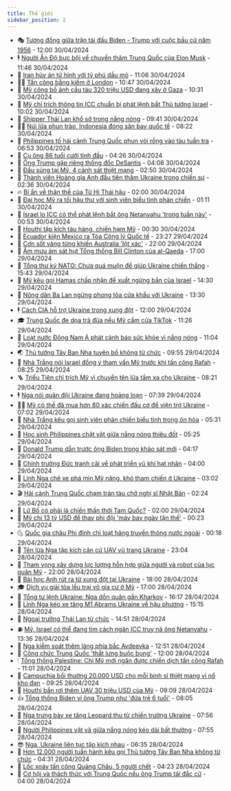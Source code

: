 ```yaml
---
title: Thế giới
sidebar_position: 2
---
```


<!-- vnexpress-the-gioi:START -->
- 🎭 [Tương đồng giữa trận tái đấu Biden - Trump với cuộc bầu cử năm 1956](https://vnexpress.net/tuong-dong-giua-tran-tai-dau-biden-trump-voi-cuoc-bau-cu-nam-1956-4722930.html) - 12:00 30/04/2024
- 🕴 [Người Ấn Độ bực bội về chuyến thăm Trung Quốc của Elon Musk](https://vnexpress.net/nguoi-an-do-buc-boi-ve-chuyen-tham-trung-quoc-cua-elon-musk-4740556.html) - 11:46 30/04/2024
- 🤭 [Iran hủy án tử hình với tỷ phú dầu mỏ](https://vnexpress.net/iran-huy-an-tu-hinh-voi-ty-phu-dau-mo-4740547.html) - 11:06 30/04/2024
- 🧑‍💻 [Tấn công bằng kiếm ở London](https://vnexpress.net/tan-cong-bang-kiem-o-london-4740541.html) - 10:47 30/04/2024
- 🦏 [Mỹ công bố ảnh cầu tàu 320 triệu USD đang xây ở Gaza](https://vnexpress.net/my-cong-bo-anh-cau-tau-320-trieu-usd-dang-xay-o-gaza-4740534.html) - 10:31 30/04/2024
- 🦒 [Mỹ chỉ trích thông tin ICC chuẩn bị phát lệnh bắt Thủ tướng Israel](https://vnexpress.net/my-chi-trich-thong-tin-icc-chuan-bi-phat-lenh-bat-thu-tuong-israel-4740523.html) - 10:02 30/04/2024
- 🌈 [Shipper Thái Lan khổ sở trong nắng nóng](https://vnexpress.net/shipper-thai-lan-kho-so-trong-nang-nong-4740520.html) - 09:41 30/04/2024
- 🧑‍🏫 [Núi lửa phun trào, Indonesia đóng sân bay quốc tế](https://vnexpress.net/nui-lua-phun-trao-indonesia-dong-san-bay-quoc-te-4740515.html) - 08:22 30/04/2024
- 🐲 [Philippines tố hải cảnh Trung Quốc phun vòi rồng vào tàu tuần tra](https://vnexpress.net/philippines-to-hai-canh-trung-quoc-phun-voi-rong-vao-tau-tuan-tra-4740485.html) - 06:53 30/04/2024
- 🦒 [Cụ ông 86 tuổi cưới tình đầu](https://vnexpress.net/cu-ong-86-tuoi-cuoi-tinh-dau-4740418.html) - 04:26 30/04/2024
- 🐻 [Ông Trump gặp riêng thống đốc DeSantis](https://vnexpress.net/ong-trump-gap-rieng-thong-doc-desantis-4740437.html) - 04:08 30/04/2024
- 🚀 [Đấu súng tại Mỹ, 4 cảnh sát thiệt mạng](https://vnexpress.net/dau-sung-tai-my-4-canh-sat-thiet-mang-4740394.html) - 02:50 30/04/2024
- 🥰 [Thành viên Hoàng gia Anh đầu tiên thăm Ukraine trong chiến sự](https://vnexpress.net/thanh-vien-hoang-gia-anh-dau-tien-tham-ukraine-trong-chien-su-4740397.html) - 02:36 30/04/2024
- 🔥 [Bí ẩn về thân thế của Từ Hi Thái hậu](https://vnexpress.net/bi-an-ve-than-the-cua-tu-hi-thai-hau-4739229.html) - 02:00 30/04/2024
- 🥳 [Đại học Mỹ ra tối hậu thư với sinh viên biểu tình phản chiến](https://vnexpress.net/dai-hoc-my-ra-toi-hau-thu-voi-sinh-vien-bieu-tinh-phan-chien-4740351.html) - 01:11 30/04/2024
- 💼 [Israel lo ICC có thể phát lệnh bắt ông Netanyahu &#39;trong tuần này&#39;](https://vnexpress.net/israel-lo-icc-co-the-phat-lenh-bat-ong-netanyahu-trong-tuan-nay-4740361.html) - 00:53 30/04/2024
- 🤡 [Houthi tập kích tàu hàng, chiến hạm Mỹ](https://vnexpress.net/houthi-tap-kich-tau-hang-chien-ham-my-4740354.html) - 00:30 30/04/2024
- 🌁 [Ecuador kiện Mexico ra Tòa Công lý Quốc tế](https://vnexpress.net/ecuador-kien-mexico-ra-toa-cong-ly-quoc-te-4740349.html) - 23:27 29/04/2024
- 🤩 [Cơn sốt vàng từng khiến Australia &#39;lột xác&#39;](https://vnexpress.net/con-sot-vang-tung-khien-australia-lot-xac-4718229.html) - 22:00 29/04/2024
- 🎉 [Âm mưu ám sát hụt Tổng thống Bill Clinton của al-Qaeda](https://vnexpress.net/am-muu-am-sat-hut-tong-thong-bill-clinton-cua-al-qaeda-4727951.html) - 17:00 29/04/2024
- 🎉 [Tổng thư ký NATO: Chưa quá muộn để giúp Ukraine chiến thắng](https://vnexpress.net/tong-thu-ky-nato-chua-qua-muon-de-giup-ukraine-chien-thang-4740316.html) - 15:43 29/04/2024
- 🌁 [Mỹ kêu gọi Hamas chấp nhận đề xuất ngừng bắn của Israel](https://vnexpress.net/my-keu-goi-hamas-chap-nhan-de-xuat-ngung-ban-cua-israel-4740292.html) - 14:30 29/04/2024
- 🌊 [Nông dân Ba Lan ngừng phong tỏa cửa khẩu với Ukraine](https://vnexpress.net/nong-dan-ba-lan-ngung-phong-toa-cua-khau-voi-ukraine-4740290.html) - 13:30 29/04/2024
- 🕴 [Cách CIA hỗ trợ Ukraine trong xung đột](https://vnexpress.net/cach-cia-ho-tro-ukraine-trong-xung-dot-4715730.html) - 12:00 29/04/2024
- 🎓 [Trung Quốc đe dọa trả đũa nếu Mỹ cấm cửa TikTok](https://vnexpress.net/trung-quoc-de-doa-tra-dua-neu-my-cam-cua-tiktok-4740266.html) - 11:26 29/04/2024
- 🦩 [Loạt nước Đông Nam Á phát cảnh báo sức khỏe vì nắng nóng](https://vnexpress.net/loat-nuoc-dong-nam-a-phat-canh-bao-suc-khoe-vi-nang-nong-4740271.html) - 11:04 29/04/2024
- 🌏 [Thủ tướng Tây Ban Nha tuyên bố không từ chức](https://vnexpress.net/thu-tuong-tay-ban-nha-tuyen-bo-khong-tu-chuc-4740262.html) - 09:55 29/04/2024
- 🌋 [Nhà Trắng nói Israel đồng ý tham vấn Mỹ trước khi tấn công Rafah](https://vnexpress.net/nha-trang-noi-israel-dong-y-tham-van-my-truoc-khi-tan-cong-rafah-4740246.html) - 08:25 29/04/2024
- 🪜 [Triều Tiên chỉ trích Mỹ vì chuyển tên lửa tầm xa cho Ukraine](https://vnexpress.net/trieu-tien-chi-trich-my-vi-chuyen-ten-lua-tam-xa-cho-ukraine-4740239.html) - 08:21 29/04/2024
- 🕴 [Nga nói quân đội Ukraine đang hoảng loạn](https://vnexpress.net/nga-noi-quan-doi-ukraine-dang-hoang-loan-4740225.html) - 07:39 29/04/2024
- 🧑‍🏫 [Mỹ có thể đã mua hơn 80 xác chiến đấu cơ để viện trợ Ukraine](https://vnexpress.net/my-co-the-da-mua-hon-80-xac-chien-dau-co-de-vien-tro-ukraine-4740214.html) - 07:02 29/04/2024
- 🌮 [Nhà Trắng kêu gọi sinh viên phản chiến biểu tình trong ôn hòa](https://vnexpress.net/nha-trang-keu-goi-sinh-vien-phan-chien-bieu-tinh-trong-on-hoa-4740194.html) - 05:31 29/04/2024
- 🚦 [Học sinh Philippines chật vật giữa nắng nóng thiêu đốt](https://vnexpress.net/hoc-sinh-philippines-chat-vat-giua-nang-nong-thieu-dot-4740142.html) - 05:25 29/04/2024
- 💫 [Donald Trump dẫn trước ông Biden trong khảo sát mới](https://vnexpress.net/donald-trump-dan-truoc-ong-biden-trong-khao-sat-moi-4740159.html) - 04:17 29/04/2024
- 🤡 [Chính trường Đức tranh cãi về phát triển vũ khí hạt nhân](https://vnexpress.net/chinh-truong-duc-tranh-cai-ve-phat-trien-vu-khi-hat-nhan-4716249.html) - 04:00 29/04/2024
- 🦣 [Lính Nga chê xe phá mìn Mỹ nặng, khó tham chiến ở Ukraine](https://vnexpress.net/linh-nga-che-xe-pha-min-my-nang-kho-tham-chien-o-ukraine-4740106.html) - 03:02 29/04/2024
- 🎬 [Hải cảnh Trung Quốc chạm trán tàu chở nghị sĩ Nhật Bản](https://vnexpress.net/hai-canh-trung-quoc-cham-tran-tau-cho-nghi-si-nhat-ban-4740119.html) - 02:24 29/04/2024
- 🎉 [Lữ Bố có phải là chiến thần thời Tam Quốc?](https://vnexpress.net/lu-bo-co-phai-la-chien-than-thoi-tam-quoc-4729529.html) - 02:00 29/04/2024
- 🎡 [Mỹ chi 13 tỷ USD để thay phi đội &#39;máy bay ngày tận thế&#39;](https://vnexpress.net/my-chi-13-ty-usd-de-thay-phi-doi-may-bay-ngay-tan-the-4740102.html) - 00:23 29/04/2024
- 🌜 [Quốc gia châu Phi đình chỉ loạt hãng truyền thông nước ngoài](https://vnexpress.net/quoc-gia-chau-phi-dinh-chi-loat-hang-truyen-thong-nuoc-ngoai-4740101.html) - 00:18 29/04/2024
- 🎡 [Tên lửa Nga tập kích căn cứ UAV vũ trang Ukraine](https://vnexpress.net/ten-lua-nga-tap-kich-can-cu-uav-vu-trang-ukraine-4740095.html) - 23:04 28/04/2024
- 🤗 [Tham vọng xây dựng lực lượng hỗn hợp giữa người và robot của lục quân Mỹ](https://vnexpress.net/tham-vong-xay-dung-luc-luong-hon-hop-giua-nguoi-va-robot-cua-luc-quan-my-4726863.html) - 22:00 28/04/2024
- 🦩 [Bài học Anh rút ra từ xung đột tại Ukraine](https://vnexpress.net/bai-hoc-anh-rut-ra-tu-xung-dot-tai-ukraine-4716175.html) - 18:00 28/04/2024
- 🎓 [Dịch vụ giải tỏa lều trại vô gia cư ở Mỹ](https://vnexpress.net/dich-vu-giai-toa-leu-trai-vo-gia-cu-o-my-4737494.html) - 17:00 28/04/2024
- 🌁 [Tổng tư lệnh Ukraine: Nga dồn quân gần Kharkov](https://vnexpress.net/tong-tu-lenh-ukraine-nga-don-quan-gan-kharkov-4740072.html) - 16:17 28/04/2024
- 🤩 [Lính Nga kéo xe tăng M1 Abrams Ukraine về hậu phương](https://vnexpress.net/linh-nga-keo-xe-tang-m1-abrams-ukraine-ve-hau-phuong-4740075.html) - 15:15 28/04/2024
- 👹 [Ngoại trưởng Thái Lan từ chức](https://vnexpress.net/ngoai-truong-thai-lan-tu-chuc-4740060.html) - 14:51 28/04/2024
- ⛽️ [Mỹ, Israel có thể đang tìm cách ngăn ICC truy nã ông Netanyahu](https://vnexpress.net/my-israel-co-the-dang-tim-cach-ngan-icc-truy-na-ong-netanyahu-4740043.html) - 13:36 28/04/2024
- 🚀 [Nga kiểm soát thêm làng phía bắc Avdeevka](https://vnexpress.net/nga-kiem-soat-them-lang-phia-bac-avdeevka-4740054.html) - 12:51 28/04/2024
- 🎡 [Công chức Trung Quốc &#39;thắt lưng buộc bụng&#39;](https://vnexpress.net/cong-chuc-trung-quoc-that-lung-buoc-bung-4739042.html) - 12:00 28/04/2024
- 🕯 [Tổng thống Palestine: Chỉ Mỹ mới ngăn được chiến dịch tấn công Rafah](https://vnexpress.net/tong-thong-palestine-chi-my-moi-ngan-duoc-chien-dich-tan-cong-rafah-4740034.html) - 11:01 28/04/2024
- 🐻 [Campuchia bồi thường 20.000 USD cho mỗi binh sĩ thiệt mạng vì nổ kho đạn](https://vnexpress.net/campuchia-boi-thuong-20-000-usd-cho-moi-binh-si-thiet-mang-vi-no-kho-dan-4740016.html) - 09:25 28/04/2024
- 🚦 [Houthi bắn rơi thêm UAV 30 triệu USD của Mỹ](https://vnexpress.net/houthi-ban-roi-them-uav-30-trieu-usd-cua-my-4740019.html) - 09:09 28/04/2024
- 👍 [Tổng thống Biden ví ông Trump như &#39;đứa trẻ 6 tuổi&#39;](https://vnexpress.net/tong-thong-biden-vi-ong-trump-nhu-dua-tre-6-tuoi-4739992.html) - 08:05 28/04/2024
- 🚀 [Nga trưng bày xe tăng Leopard thu từ chiến trường Ukraine](https://vnexpress.net/nga-trung-bay-xe-tang-leopard-thu-tu-chien-truong-ukraine-4739986.html) - 07:56 28/04/2024
- 🌮 [Người Philippines vật vã giữa nắng nóng kéo dài bất thường](https://vnexpress.net/nguoi-philippines-vat-va-giua-nang-nong-keo-dai-bat-thuong-4739985.html) - 07:55 28/04/2024
- 😎 [Nga, Ukraine liên tục tập kích nhau](https://vnexpress.net/nga-ukraine-lien-tuc-tap-kich-nhau-4739972.html) - 06:35 28/04/2024
- 🐲 [Hơn 12.000 người tuần hành kêu gọi Thủ tướng Tây Ban Nha không từ chức](https://vnexpress.net/hon-12-000-nguoi-tuan-hanh-keu-goi-thu-tuong-tay-ban-nha-khong-tu-chuc-4739947.html) - 04:31 28/04/2024
- 💫 [Lốc xoáy tấn công Quảng Châu, 5 người chết](https://vnexpress.net/loc-xoay-tan-cong-quang-chau-5-nguoi-chet-4739952.html) - 04:23 28/04/2024
- 👀 [Cơ hội và thách thức với Trung Quốc nếu ông Trump tái đắc cử](https://vnexpress.net/co-hoi-va-thach-thuc-voi-trung-quoc-neu-ong-trump-tai-dac-cu-4721186.html) - 04:00 28/04/2024<!-- vnexpress-the-gioi:END -->